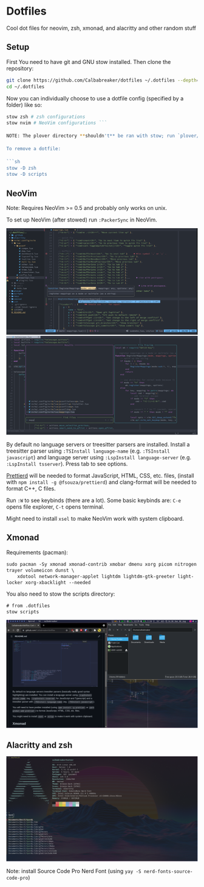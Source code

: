 # Dotfiles

Cool dot files for neovim, zsh, xmonad, and alacritty and other random stuff

## Setup

First You need to have git and GNU stow installed.
Then clone the repository:

```sh
git clone https://github.com/Calbabreaker/dotfiles ~/.dotfiles --depth=1
cd ~/.dotfiles
```

Now you can individually choose to use a dotfile config (specified by a folder) like so:

````sh
stow zsh # zsh configurations
stow nvim # NeoVim configurations ```

NOTE: The plover directory **shouldn't** be ran with stow; run `plover/setup.sh` instead.

To remove a dotfile:

```sh
stow -D zsh
stow -D scripts
````

## NeoVim

Note: Requires NeoVim >= 0.5 and probably only works on unix.

To set up NeoVim (after stowed) run `:PackerSync` in NeoVim.

![nvim-screenshot0](./.github/nvim-screenshot0.png)
![nvim-screenshot1](./.github/nvim-screenshot1.png)

By default no language servers or treesitter parsers are installed.
Install a treesitter parser using `:TSInstall language-name` (e.g. `:TSInstall javascript`)
and language server using `:LspInstall language-server` (e.g. `:LspInstall tsserver`). Press tab to see options.

[Prettierd](https://github.com/fsouza/prettierd) will be needed to format
JavaScript, HTML, CSS, etc. files, (install with `npm install -g @fsouza/prettierd`)
and clang-format will be needed to format C++, C files.

Run `:W` to see keybinds (there are a lot). Some basic keybinds are: `C-e`
opens file explorer, `C-t` opens terminal.

Might need to install `xsel` to make NeoVim work with system clipboard.

## Xmonad

Requirements (pacman):

```
sudo pacman -Sy xmonad xmonad-contrib xmobar dmenu xorg picom nitrogen trayer volumeicon dunst \
    xdotool network-manager-applet lightdm lightdm-gtk-greeter light-locker xorg-xbacklight --needed
```

You also need to stow the scripts directory:

```
# from .dotfiles
stow scripts
```

![xmonad-screenshot0](./.github/xmonad-screenshot0.png)

## Alacritty and zsh

![zsh-screenshot0](./.github/zsh-screenshot0.png)

Note: install Source Code Pro Nerd Font (using `yay -S nerd-fonts-source-code-pro`)
